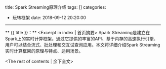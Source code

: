 title:  Spark Streaming原理介绍
tags: []
categories:
  - 玩转框架
date: 2018-09-12 20:20:00
---
** {{ title }}：** <Excerpt in index | 首页摘要>
Spark Streaming是建立在Spark上的实时计算框架，通过它提供的丰富的API、基于内存的高速执行引擎，用户可以结合流式、批处理和交互试查询应用。本文将详细介绍Spark Streaming实时计算框架的原理与特点、适用场景。
<!-- more -->
<The rest of contents | 余下全文>

